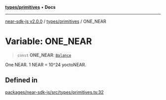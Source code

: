[**types/primitives**](../README.md) • **Docs**

***

[near-sdk-js v2.0.0](../../../packages.md) / [types/primitives](../README.md) / ONE\_NEAR

# Variable: ONE\_NEAR

> `const` **ONE\_NEAR**: [`Balance`](../type-aliases/Balance.md)

One NEAR. 1 NEAR = 10^24 yoctoNEAR.

## Defined in

[packages/near-sdk-js/src/types/primitives.ts:32](https://github.com/dim-daskalov/near-sdk-js/blob/8b4bf28d95f283732af5cb570c813f27cd93f7e4/packages/near-sdk-js/src/types/primitives.ts#L32)
